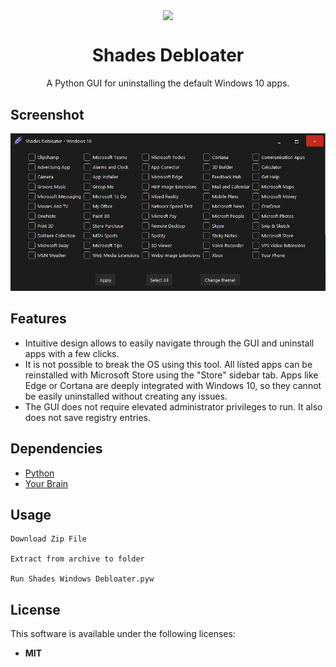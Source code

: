 <p align="center">
  <img width="20%" align="center" src="https://github.com/shadesofdeath/ShadesWindowsDebloater/raw/main/assets/tasklogo.ico">
</p>
<h1 align="center">
  Shades Debloater
</h1>

<p align="center">
    A Python GUI for uninstalling the default Windows 10 apps.
</p>

## Screenshot
![](https://github.com/shadesofdeath/ShadesWindowsDebloater/raw/main/assets/screenshot.png)

## Features

* Intuitive design allows to easily navigate through the GUI and uninstall apps with a few clicks.
* It is not possible to break the OS using this tool. All listed apps can be reinstalled with Microsoft Store using the "Store" sidebar tab. Apps like Edge or Cortana are deeply integrated with Windows 10, so they cannot be easily uninstalled without creating any issues.
* The GUI does not require elevated administrator privileges to run. It also does not save registry entries.

## Dependencies

* [Python](https://www.python.org/downloads/)
* [Your Brain](https://scitechdaily.com/images/Human-Brain-Memories-Neurons.jpg)

## Usage

```batch
Download Zip File

Extract from archive to folder

Run Shades Windows Debloater.pyw
```
## License

This software is available under the following licenses:

  * **MIT**
